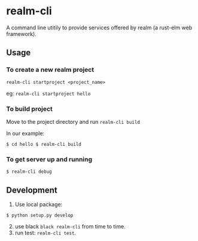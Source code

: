 # realm-cli

A command line utitily to provide services offered by realm (a rust-elm web 
framework).

## Usage

### To create a new realm project 

`realm-cli startproject <project_name>`

eg: `realm-cli startproject hello`


### To build project

Move to the project directory and run `realm-cli build`  

In our example:
   
`
$ cd hello
$ realm-cli build
`

### To get server up and running

`$ realm-cli debug`  

## Development

1. Use local package:

  `
  $ python setup.py develop
  `

2. use black `black realm-cli` from time to time.
3. run test: `realm-cli test`.

